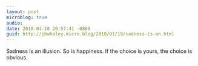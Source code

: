 ```yaml
---
layout: post
microblog: true
audio: 
date: 2018-01-18 20:57:41 -0800
guid: http://jbwhaley.micro.blog/2018/01/19/sadness-is-an.html
---
```

Sadness is an illusion. So is happiness. If the choice is yours, the choice is obvious.
